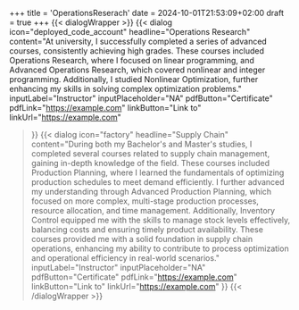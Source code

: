 +++
title = 'OperationsReserach'
date = 2024-10-01T21:53:09+02:00
draft = true
+++
{{< dialogWrapper >}}
{{< dialog 
    icon="deployed_code_account" 
    headline="Operations Research" 
    content="At university, I successfully completed a series of advanced courses, consistently achieving high grades. These courses included Operations Research, where I focused on linear programming, and Advanced Operations Research, which covered nonlinear and integer programming. Additionally, I studied Nonlinear Optimization, further enhancing my skills in solving complex optimization problems." 
    inputLabel="Instructor" 
    inputPlaceholder="NA" 
    pdfButton="Certificate" 
    pdfLink="https://example.com" 
    linkButton="Link to" 
    linkUrl="https://example.com" 
>}}
{{< dialog 
    icon="factory" 
    headline="Supply Chain" 
    content="During both my Bachelor's and Master's studies, I completed several courses related to supply chain management, gaining in-depth knowledge of the field. These courses included Production Planning, where I learned the fundamentals of optimizing production schedules to meet demand efficiently. I further advanced my understanding through Advanced Production Planning, which focused on more complex, multi-stage production processes, resource allocation, and time management. Additionally, Inventory Control equipped me with the skills to manage stock levels effectively, balancing costs and ensuring timely product availability. These courses provided me with a solid foundation in supply chain operations, enhancing my ability to contribute to process optimization and operational efficiency in real-world scenarios." 
    inputLabel="Instructor" 
    inputPlaceholder="NA" 
    pdfButton="Certificate" 
    pdfLink="https://example.com" 
    linkButton="Link to" 
    linkUrl="https://example.com" 
>}}
{{< /dialogWrapper >}}